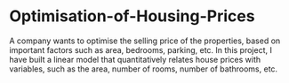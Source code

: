 # Optimisation-of-Housing-Prices
A company wants to optimise the selling price of the properties, based on important factors such as area, bedrooms, parking, etc. In this project, I have built a linear model that quantitatively relates house prices with variables, such as the area, number of rooms, number of bathrooms, etc.
